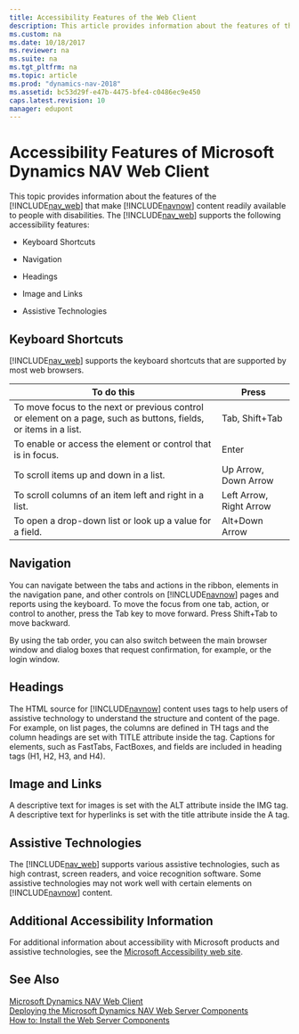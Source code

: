 ```yaml
---
title: Accessibility Features of the Web Client
description: This article provides information about the features of the Dynamics NAV web client content readily available to people with disabilities. 
ms.custom: na
ms.date: 10/18/2017
ms.reviewer: na
ms.suite: na
ms.tgt_pltfrm: na
ms.topic: article
ms.prod: "dynamics-nav-2018"
ms.assetid: bc53d29f-e47b-4475-bfe4-c0486ec9e450
caps.latest.revision: 10
manager: edupont
---
```

# Accessibility Features of Microsoft Dynamics NAV Web Client
This topic provides information about the features of the [!INCLUDE[nav_web](includes/nav_web_md.md)] that make [!INCLUDE[navnow](includes/navnow_md.md)] content readily available to people with disabilities. The [!INCLUDE[nav_web](includes/nav_web_md.md)] supports the following accessibility features:  
  
-   Keyboard Shortcuts  
  
-   Navigation  
  
-   Headings  
  
-   Image and Links  
  
-   Assistive Technologies  
  
##  <a name="Keyboard"></a> Keyboard Shortcuts  
 [!INCLUDE[nav_web](includes/nav_web_md.md)] supports the keyboard shortcuts that are supported by most web browsers.  
  
|To do this|Press|  
|----------------|-----------|  
|To move focus to the next or previous control or element on a page, such as buttons, fields, or items in a list.|Tab, Shift+Tab|  
|To enable or access the element or control that is in focus.|Enter|  
|To scroll items up and down in a list.|Up Arrow, Down Arrow|  
|To scroll columns of an item left and right in a list.|Left Arrow, Right Arrow|  
|To open a drop-down list or look up a value for a field.|Alt+Down Arrow|  
  
##  <a name="Navigation"></a> Navigation  
 You can navigate between the tabs and actions in the ribbon, elements in the navigation pane, and other controls on [!INCLUDE[navnow](includes/navnow_md.md)] pages and reports using the keyboard. To move the focus from one tab, action, or control to another, press the Tab key to move forward. Press Shift+Tab to move backward.  
  
 By using the tab order, you can also switch between the main browser window and dialog boxes that request confirmation, for example, or the login window.  
  
##  <a name="Headings"></a> Headings  
 The HTML source for [!INCLUDE[navnow](includes/navnow_md.md)] content uses tags to help users of assistive technology to understand the structure and content of the page. For example, on list pages, the columns are defined in TH tags and the column headings are set with TITLE attribute inside the tag. Captions for elements, such as FastTabs, FactBoxes, and fields are included in heading tags \(H1, H2, H3, and H4\).  
  
##  <a name="Images"></a> Image and Links  
 A descriptive text for images is set with the ALT attribute inside the IMG tag. A descriptive text for hyperlinks is set with the title attribute inside the A tag.  
  
##  <a name="AssistiveTech"></a> Assistive Technologies  
 The [!INCLUDE[nav_web](includes/nav_web_md.md)] supports various assistive technologies, such as high contrast, screen readers, and voice recognition software. Some assistive technologies may not work well with certain elements on [!INCLUDE[navnow](includes/navnow_md.md)] content.  
  
## Additional Accessibility Information  
 For additional information about accessibility with Microsoft products and assistive technologies, see the [Microsoft Accessibility web site](https://go.microsoft.com/fwlink/?LinkID=251222).  
  
## See Also  
 [Microsoft Dynamics NAV Web Client](Microsoft-Dynamics-NAV-Web-Client.md)   
 [Deploying the Microsoft Dynamics NAV Web Server Components](Deploying-the-Microsoft-Dynamics-NAV-Web-Server-Components.md)   
 [How to: Install the Web Server Components](How-to--Install-the-Web-Server-Components.md)